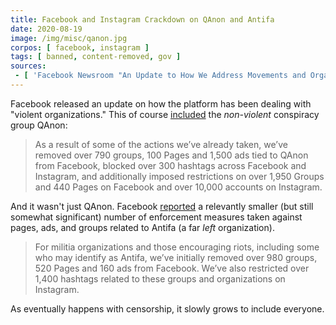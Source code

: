 ```yaml
---
title: Facebook and Instagram Crackdown on QAnon and Antifa
date: 2020-08-19
image: /img/misc/qanon.jpg
corpos: [ facebook, instagram ]
tags: [ banned, content-removed, gov ]
sources:
 - [ 'Facebook Newsroom "An Update to How We Address Movements and Organizations Tied to Violence" (19 Aug 2020)', 'archive.is/QutUY' ]
---
```


Facebook released an update on how the platform has been dealing with "violent
organizations." This of course
[included](http://archive.is/QutUY#selection-1855.0-1855.320) the _non-violent_
conspiracy group QAnon:
> As a result of some of the actions we’ve already taken, we’ve removed over
> 790 groups, 100 Pages and 1,500 ads tied to QAnon from Facebook, blocked over
> 300 hashtags across Facebook and Instagram, and additionally imposed
> restrictions on over 1,950 Groups and 440 Pages on Facebook and over 10,000
> accounts on Instagram.

And it wasn't just QAnon. Facebook
[reported](http://archive.is/QutUY#selection-1855.743-1855.1016) a relevantly
smaller (but still somewhat significant) number of enforcement measures taken
against pages, ads, and groups related to Antifa (a far _left_ organization).
> For militia organizations and those encouraging riots, including some who may
> identify as Antifa, we’ve initially removed over 980 groups, 520 Pages and
> 160 ads from Facebook. We’ve also restricted over 1,400 hashtags related to
> these groups and organizations on Instagram.

As eventually happens with censorship, it slowly grows to include everyone.
